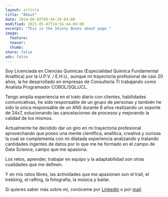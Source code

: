 ```yaml
---
layout: article
title: "About"
date: 2014-06-02T09:44:20-04:00
modified: 2021-05-07T14:56:44-04:00
excerpt: "This is the Skinny Bones about page."
image:
  feature:
  teaser:
  thumb:
share: false
ads: false
---
```


Soy Licenciada en Ciencias Químicas (Especialidad Química Fundamental Analítica) por la U.P.V. / E.H.U., aunque mi trayectoria profesional de casi 20 años, la he desarrollado en empresas de Consultoría TI trabajando como Analista Programador COBOL/SQL/JCL.

Tengo amplia experiencia en el trato diario con clientes, habilidades comunicativas, he sido responsable de un grupo de personas y también he sido la única responsable de un ANS durante 6 años realizando un soporte de 24x7, solucionando las cancelaciones de procesos y mejorando la calidad de los mismos. 

Actualmente he decidido dar un giro en mi trayectoria profesional aprovechando que poseo una mente científica, analítica, creativa y curiosa la cual se complementa con mi dilatada experiencia analizando y tratando cantidades ingentes de datos por lo que me he formado en el campo de Data Science, campo que me apasiona.

Los retos, aprender, trabajar en equipo y la adaptabilidad son otras cualidades que me definen.

Y en mis ratos libres, las actividades que me apasionan son el trail, el trekking, el rafting, la fotografía, la música y bailar. 

Si quieres saber más sobre mí, conóceme por [Linkedin](https://www.linkedin.com/in/sonia-dosio-revenga-17812245) o por [mail](mailto:sondr62@gmail.com).






